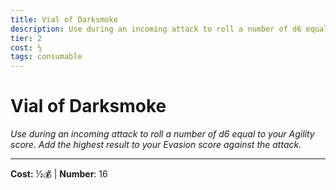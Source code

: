 ```yaml
---
title: Vial of Darksmoke
description: Use during an incoming attack to roll a number of d6 equal to your Agility score. Add the highest result to your Evasion score against the attack.
tier: 2
cost: ½
tags: consumable
---
```

# Vial of Darksmoke

_Use during an incoming attack to roll a number of d6 equal to your Agility score. Add the highest result to your Evasion score against the attack._

___
**Cost:** ½💰 | **Number**: 16
